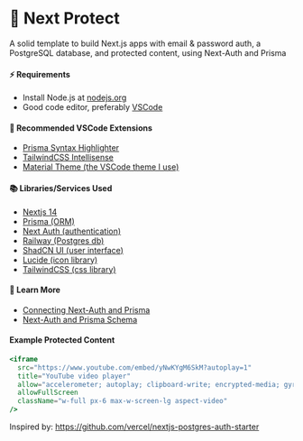 # 🔐 Next Protect

A solid template to build Next.js apps with email & password auth, a PostgreSQL database, and protected content, using Next-Auth and Prisma

#### ⚡️ Requirements

- Install Node.js at [nodejs.org](https://nodejs.org)
- Good code editor, preferably [VSCode](https://code.visualstudio.com)

#### 🔧 Recommended VSCode Extensions

- [Prisma Syntax Highlighter](https://marketplace.visualstudio.com/items?itemName=Prisma.prisma)
- [TailwindCSS Intellisense](https://marketplace.visualstudio.com/items?itemName=bradlc.vscode-tailwindcss)
- [Material Theme (the VSCode theme I use)](https://marketplace.visualstudio.com/items?itemName=Equinusocio.vsc-material-theme)

#### 📚 Libraries/Services Used

- [Nextjs 14](https://nextjs.org)
- [Prisma (ORM)](https://prisma.io)
- [Next Auth (authentication)](https://authjs.dev)
- [Railway (Postgres db)](https://railway.app/new)
- [ShadCN UI (user interface)](https://ui.shadcn.com)
- [Lucide (icon library)](https://lucide.dev)
- [TailwindCSS (css library)](https://tailwindcss.com)

#### 🧠 Learn More

- [Connecting Next-Auth and Prisma](https://authjs.dev/reference/adapter/prisma)
- [Next-Auth and Prisma Schema](https://authjs.dev/reference/adapter/prisma#create-the-prisma-schema-from-scratch)

#### Example Protected Content

```jsx
<iframe
  src="https://www.youtube.com/embed/yNwKYgM6SkM?autoplay=1"
  title="YouTube video player"
  allow="accelerometer; autoplay; clipboard-write; encrypted-media; gyroscope; picture-in-picture"
  allowFullScreen
  className="w-full px-6 max-w-screen-lg aspect-video"
/>
```

Inspired by: https://github.com/vercel/nextjs-postgres-auth-starter

```

```
